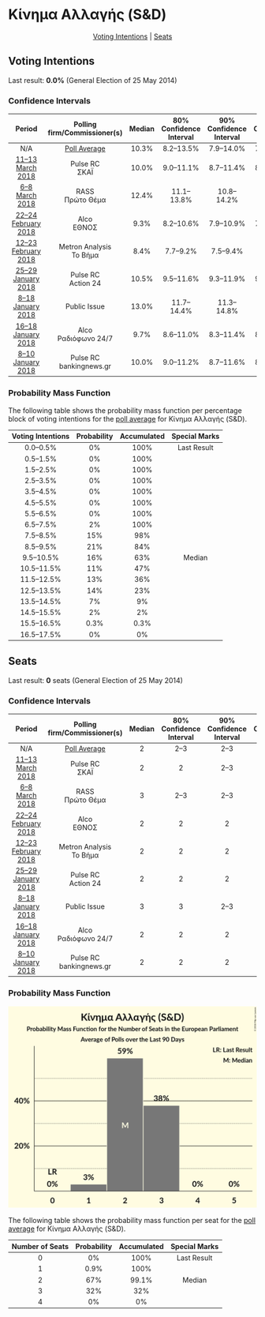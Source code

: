 # Κίνημα Αλλαγής (S&D)

<p align="center"><a href="#voting-intentions">Voting Intentions</a> | <a href="#seats">Seats</a></p>

## Voting Intentions

Last result: **0.0%** (General Election of 25 May 2014)

### Confidence Intervals

| Period     | Polling firm/Commissioner(s) | Median | 80% Confidence Interval | 90% Confidence Interval | 95% Confidence Interval | 99% Confidence Interval |
|:----------:|:----------------:|:-----------:|:-----------------------:|:-----------------------:|:-----------------------:|:-----------------------:|
| N/A | [Poll Average](average.html) | 10.3% | 8.2–13.5% | 7.9–14.0% | 7.7–14.5% | 7.2–15.3% |
| [11–13 March 2018](2018-03-13-PulseRC.html) | Pulse RC <br> ΣΚΑΪ | 10.0% | 9.0–11.1% | 8.7–11.4% | 8.5–11.7% | 8.0–12.3% |
| [6–8 March 2018](2018-03-08-RASS.html) | RASS <br> Πρώτο Θέμα | 12.4% | 11.1–13.8% | 10.8–14.2% | 10.5–14.6% | 9.9–15.3% |
| [22–24 February 2018](2018-02-24-Alco.html) | Alco <br> ΕΘΝΟΣ | 9.3% | 8.2–10.6% | 7.9–10.9% | 7.7–11.3% | 7.2–11.9% |
| [12–23 February 2018](2018-02-23-MetronAnalysis.html) | Metron Analysis <br> Το Βήμα | 8.4% | 7.7–9.2% | 7.5–9.4% | 7.3–9.6% | 7.0–10.0% |
| [25–29 January 2018](2018-01-29-PulseRC.html) | Pulse RC <br> Action 24 | 10.5% | 9.5–11.6% | 9.3–11.9% | 9.0–12.1% | 8.6–12.7% |
| [8–18 January 2018](2018-01-18-PublicIssue.html) | Public Issue | 13.0% | 11.7–14.4% | 11.3–14.8% | 11.0–15.2% | 10.5–15.9% |
| [16–18 January 2018](2018-01-18-Alco.html) | Alco <br> Ραδιόφωνο 24/7 | 9.7% | 8.6–11.0% | 8.3–11.4% | 8.0–11.7% | 7.5–12.3% |
| [8–10 January 2018](2018-01-10-PulseRC.html) | Pulse RC <br> bankingnews.gr | 10.0% | 9.0–11.2% | 8.7–11.6% | 8.4–11.9% | 8.0–12.5% |

### Probability Mass Function

The following table shows the probability mass function per percentage block of voting intentions for the [poll average](average.html) for Κίνημα Αλλαγής (S&D).

| Voting Intentions | Probability | Accumulated | Special Marks |
|:-----------------:|:-----------:|:-----------:|:-------------:|
| 0.0–0.5% | 0% | 100% | Last Result |
| 0.5–1.5% | 0% | 100% |  |
| 1.5–2.5% | 0% | 100% |  |
| 2.5–3.5% | 0% | 100% |  |
| 3.5–4.5% | 0% | 100% |  |
| 4.5–5.5% | 0% | 100% |  |
| 5.5–6.5% | 0% | 100% |  |
| 6.5–7.5% | 2% | 100% |  |
| 7.5–8.5% | 15% | 98% |  |
| 8.5–9.5% | 21% | 84% |  |
| 9.5–10.5% | 16% | 63% | Median |
| 10.5–11.5% | 11% | 47% |  |
| 11.5–12.5% | 13% | 36% |  |
| 12.5–13.5% | 14% | 23% |  |
| 13.5–14.5% | 7% | 9% |  |
| 14.5–15.5% | 2% | 2% |  |
| 15.5–16.5% | 0.3% | 0.3% |  |
| 16.5–17.5% | 0% | 0% |  |


## Seats

Last result: **0** seats (General Election of 25 May 2014)

### Confidence Intervals

| Period     | Polling firm/Commissioner(s) | Median | 80% Confidence Interval | 90% Confidence Interval | 95% Confidence Interval | 99% Confidence Interval |
|:----------:|:----------------:|:------:|:-----------------------:|:-----------------------:|:-----------------------:|:-----------------------:|
| N/A | [Poll Average](average.html) | 2 | 2–3 | 2–3 | 2–3 | 1–3 |
| [11–13 March 2018](2018-03-13-PulseRC.html) | Pulse RC <br> ΣΚΑΪ | 2 | 2 | 2–3 | 2–3 | 2–3 |
| [6–8 March 2018](2018-03-08-RASS.html) | RASS <br> Πρώτο Θέμα | 3 | 2–3 | 2–3 | 2–3 | 2–3 |
| [22–24 February 2018](2018-02-24-Alco.html) | Alco <br> ΕΘΝΟΣ | 2 | 2 | 2 | 2 | 1–3 |
| [12–23 February 2018](2018-02-23-MetronAnalysis.html) | Metron Analysis <br> Το Βήμα | 2 | 2 | 2 | 2 | 1–2 |
| [25–29 January 2018](2018-01-29-PulseRC.html) | Pulse RC <br> Action 24 | 2 | 2 | 2 | 2 | 2 |
| [8–18 January 2018](2018-01-18-PublicIssue.html) | Public Issue | 3 | 3 | 2–3 | 2–3 | 2–3 |
| [16–18 January 2018](2018-01-18-Alco.html) | Alco <br> Ραδιόφωνο 24/7 | 2 | 2 | 2 | 2 | 1–3 |
| [8–10 January 2018](2018-01-10-PulseRC.html) | Pulse RC <br> bankingnews.gr | 2 | 2 | 2 | 2–3 | 2–3 |

### Probability Mass Function

![Graph with seats probability mass function not yet produced](average-seats-pmf-ΚίνημαΑλλαγήςsd.png "Seats Probability Mass Function")

The following table shows the probability mass function per seat for the [poll average](average.html) for Κίνημα Αλλαγής (S&D).

| Number of Seats | Probability | Accumulated | Special Marks |
|:---------------:|:-----------:|:-----------:|:-------------:|
| 0 | 0% | 100% | Last Result |
| 1 | 0.9% | 100% |  |
| 2 | 67% | 99.1% | Median |
| 3 | 32% | 32% |  |
| 4 | 0% | 0% |  |


